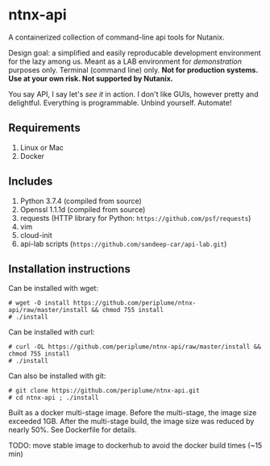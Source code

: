 # ntnx-api
A containerized collection of command-line api tools for Nutanix.

Design goal: a simplified and easily reproducable development environment for
the lazy among us.  Meant as a LAB environment for *demonstration* purposes
only.  Terminal (command line) only.  **Not for production systems.  Use at your
own risk.  Not supported by Nutanix.**

You say API, I say let's *see it* in action.  I don't like GUIs, however pretty
and delightful.  Everything is programmable.  Unbind yourself.  Automate!

## Requirements
1. Linux or Mac
2. Docker

## Includes
1. Python 3.7.4 (compiled from source)
2. Openssl 1.1.1d (compiled from source)
3. requests (HTTP library for Python: ```https://github.com/psf/requests```)
4. vim
5. cloud-init
6. api-lab scripts (```https://github.com/sandeep-car/api-lab.git```)

## Installation instructions

Can be installed with wget:
```
# wget -O install https://github.com/periplume/ntnx-api/raw/master/install && chmod 755 install
# ./install
```

Can be installed with curl:
```
# curl -OL https://github.com/periplume/ntnx-api/raw/master/install && chmod 755 install
# ./install
```

Can also be installed with git:
```
# git clone https://github.com/periplume/ntnx-api.git
# cd ntnx-api ; ./install
```

Built as a docker multi-stage image.  Before the multi-stage, the image size
exceeded 1GB.  After the multi-stage build, the image size was reduced by nearly
50%.  See Dockerfile for details.

TODO: move stable image to dockerhub to avoid the docker build times (~15 min)

